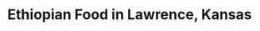 ---
active: true
aliases: []
description: Ethiopian restaurants offering curbside, takeout, and delivery food in
  Lawrence, Kansas
name: Ethiopian
redirect_from: []
sitemap: true
slug: ethiopian
title: Ethiopian Food in Lawrence, Kansas
---